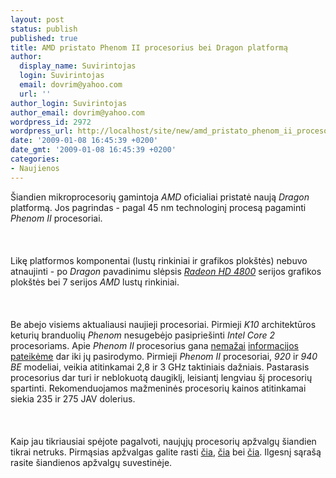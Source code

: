 ```yaml
---
layout: post
status: publish
published: true
title: AMD pristato Phenom II procesorius bei Dragon platformą
author:
  display_name: Suvirintojas
  login: Suvirintojas
  email: dovrim@yahoo.com
  url: ''
author_login: Suvirintojas
author_email: dovrim@yahoo.com
wordpress_id: 2972
wordpress_url: http://localhost/site/new/amd_pristato_phenom_ii_procesorius_bei_dragon_platforma/
date: '2009-01-08 16:45:39 +0200'
date_gmt: '2009-01-08 16:45:39 +0200'
categories:
- Naujienos
---
```

<p>Šiandien mikroprocesorių gamintoja <i>AMD</i> oficialiai pristatė naują <i>Dragon</i> platformą. Jos pagrindas - pagal 45 nm technologinį procesą pagaminti <i>Phenom II</i> procesoriai.<br />
<br><br />
<br>Likę platformos komponentai (lustų rinkiniai ir grafikos plokštės) nebuvo atnaujinti - po <i>Dragon</i> pavadinimu slėpsis <a class="ns" href="http://www.technews.lt/index.php?id=Kas&amp;Id=1879"><i>Radeon HD 4800</i></a> serijos grafikos plokštės bei 7 serijos <i>AMD</i> lustų rinkiniai.<br />
<br><br />
<br>Be abejo visiems aktualiausi naujieji procesoriai. Pirmieji <i>K10</i> architektūros keturių branduolių <i>Phenom</i> nesugebėjo pasipriešinti <i>Intel Core 2</i> procesoriams. Apie <i>Phenom II</i> procesorius gana <a class="ns" href="http://www.technews.lt/index.php?id=Kas&amp;Id=2725">nemažai</a> <a class="ns" href="http://www.technews.lt/index.php?id=Kas&amp;Id=2716">informacijos</a> <a class="ns" href="http://www.technews.lt/index.php?id=Kas&amp;Id=2711">pateikėme</a> dar iki jų pasirodymo. Pirmieji <i>Phenom II</i> procesoriai, <i>920</i> ir <i>940 BE</i> modeliai, veikia atitinkamai 2,8 ir 3 GHz taktiniais dažniais. Pastarasis procesorius dar turi ir neblokuotą daugiklį, leisiantį lengviau šį procesorių spartinti. Rekomenduojamos mažmeninės procesorių kainos atitinkamai siekia 235 ir 275 JAV dolerius.<br />
<br><br />
<br>Kaip jau tikriausiai spėjote pagalvoti, naujųjų procesorių apžvalgų šiandien tikrai netruks. Pirmąsias apžvalgas galite rasti <a class="ns" href="http://www.anandtech.com/cpuchipsets/showdoc.aspx?i=3492">čia</a>, <a class="ns" href="http://www.bit-tech.net/hardware/2009/01/08/amd-phenom-ii-x4-940-and-920-review/1">čia</a> bei <a class="ns" href="http://techreport.com/articles.x/16147">čia</a>. Ilgesnį sąrašą rasite šiandienos apžvalgų suvestinėje.<br />
<br><br />
<br><br />
<br></p>
